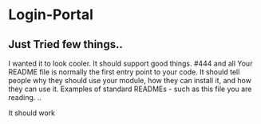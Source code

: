 # Login-Portal
## Just Tried few things..
  
  I wanted it to look cooler.
It should support good things.
#444 and all
Your README file is normally the first entry point to your code. It should tell people why they should use your module, how they can install it, and how they can use it. Examples of standard READMEs - such as this file you are reading. ..

It should work
